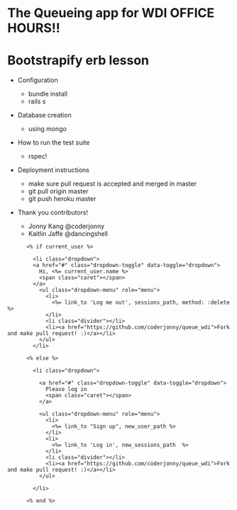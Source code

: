# The Queueing app for WDI OFFICE HOURS!!
# Bootstrapify erb lesson

* Configuration
  - bundle install
  - rails s

* Database creation
  - using mongo

* How to run the test suite
  - rspec!

* Deployment instructions
  - make sure pull request is accepted and merged in master
  - git pull origin master
  - git push heroku master

* Thank you contributors!
  - Jonny Kang @coderjonny
  - Kaitlin Jaffe @dancingshell

```
      <% if current_user %>

        <li class="dropdown">
        <a href="#" class="dropdown-toggle" data-toggle="dropdown">
          Hi, <%= current_user.name %>
          <span class="caret"></span>
        </a>
          <ul class="dropdown-menu" role="menu">
            <li>
              <%= link_to 'Log me out', sessions_path, method: :delete %>
            </li>
            <li class="divider"></li>
            <li><a href="https://github.com/coderjonny/queue_wdi">Fork and make pull request! :)</a></li>
          </ul>
        </li>

      <% else %>

        <li class="dropdown">

          <a href="#" class="dropdown-toggle" data-toggle="dropdown">
            Please log in
            <span class="caret"></span>
          </a>

          <ul class="dropdown-menu" role="menu">
            <li>
              <%= link_to "Sign up", new_user_path %>
            </li>
            <li>
              <%= link_to 'Log in', new_sessions_path  %>	
            </li>
            <li class="divider"></li>
            <li><a href="https://github.com/coderjonny/queue_wdi">Fork and make pull request! :)</a></li>
          </ul>

        </li>

      <% end %>
```
